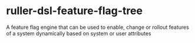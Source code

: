 # ruller-dsl-feature-flag-tree
A feature flag engine that can be used to enable, change or rollout features of a system dynamically based on system or user attributes
